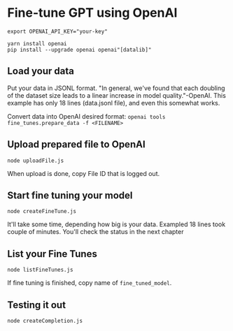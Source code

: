 # Fine-tune GPT using OpenAI
`export OPENAI_API_KEY="your-key"`

`yarn install openai`  
`pip install --upgrade openai openai"[datalib]"`

## Load your data
Put your data in JSONL format. "In general, we've found that each doubling of the dataset size leads to a linear increase in model quality."-OpenAI. This example has only 18 lines (data.jsonl file), and even this somewhat works.

Convert data into OpenAI desired format:
`openai tools fine_tunes.prepare_data -f <FILENAME>`

## Upload prepared file to OpenAI
`node uploadFile.js`

When upload is done, copy File ID that is logged out.

## Start fine tuning your model
`node createFineTune.js`

It'll take some time, depending how big is your data. Exampled 18 lines took couple of minutes. You'll check the status in the next chapter

## List your Fine Tunes
`node listFineTunes.js`

If fine tuning is finished, copy name of `fine_tuned_model`.

## Testing it out
`node createCompletion.js`


